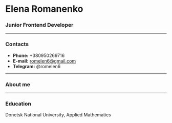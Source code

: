 # Elena Romanenko

### Junior Frontend Developer
-----
### Contacts
* **Phone:** +380950269716
* **E-mail:** romelen6@gmail.com
* **Telegram:** @romelen6
-----
### About me
-----
### Education
Donetsk National University, Applied Mathematics
